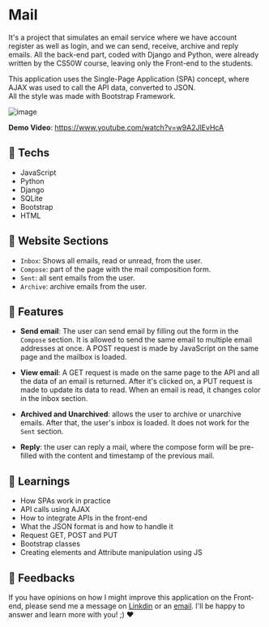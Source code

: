 # Mail

It's a project that simulates an email service where we have account register as well as login, and we can send, receive, archive and reply emails.
All the back-end part, coded with Django and Python, were already written by the CS50W course, leaving only the Front-end to the students.

This application uses the Single-Page Application (SPA) concept, where AJAX was used to call the API data, converted to JSON.<br>
All the style was made with Bootstrap Framework.

![image](https://user-images.githubusercontent.com/100815627/217364157-07476943-1f1f-40a2-a391-43c1410aa45c.png)

**Demo Video**: https://www.youtube.com/watch?v=w9A2JlEvHcA

## 🚀 Techs

-   JavaScript
-   Python
-   Django
-   SQLite
-   Bootstrap
-   HTML

## 📩 Website Sections

-   `Inbox`: Shows all emails, read or unread, from the user.
-   `Compose`: part of the page with the mail composition form.
-   `Sent`: all sent emails from the user.
-   `Archive`: archive emails from the user.

## 🪸 Features

-   **Send email**: The user can send email by filling out the form in the `Compose` section.
It is allowed to send the same email to multiple email addresses at once.
A POST request is made by JavaScript on the same page and the mailbox is loaded.

-   **View email**: A GET request is made on the same page to the API and all the data of an email is returned. After it's clicked on, a PUT request is made
to update its data to read. When an email is read, it changes color in the inbox section.

-   **Archived and Unarchived**: allows the user to archive or unarchive emails. After that, the user's inbox is loaded. 
It does not work for the `Sent` section.

-   **Reply**: the user can reply a mail, where the compose form will be pre-filled with the content and timestamp of the previous mail.

## 📒 Learnings

-   How SPAs work in practice
-   API calls using AJAX
-   How to integrate APIs in the front-end
-   What the JSON format is and how to handle it
-   Request GET, POST and PUT
-   Bootstrap classes
-   Creating elements and Attribute manipulation using JS

## 🤝 Feedbacks

If you have opinions on how I might improve this application on the Front-end, please send me a message on
[Linkdin](https://www.linkedin.com/in/raiane-oliveira-dev/) or an <a href="mailto:raiane.oliveira404@gmail.com">email</a>.
I'll be happy to answer and learn more with you! ;) ❤️

